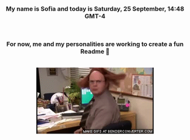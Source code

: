 


<div align="center">
<h3 >My name is Sofia and today is Saturday, 25 September, 14:48 GMT-4</h3><br>
<h3 >For now, me and my personalities are working to create a fun Readme 👋
</h3><br>
<img src='img/dwight.gif' alt='working...'/>
</div>
